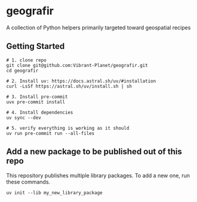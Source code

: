 # geografir
A collection of Python helpers primarily targeted toward geospatial recipes

## Getting Started

```shell
# 1. clone repo
git clone git@github.com:Vibrant-Planet/geografir.git
cd geografir

# 2. Install uv: https://docs.astral.sh/uv/#installation
curl -LsSf https://astral.sh/uv/install.sh | sh

# 3. Install pre-commit
uvx pre-commit install

# 4. Install dependencies
uv sync --dev

# 5. verify everything is working as it should
uv run pre-commit run --all-files
```

## Add a new package to be published out of this repo

This repository publishes multiple library packages. To add a new one, run these commands.

```shell
uv init --lib my_new_library_package
```
